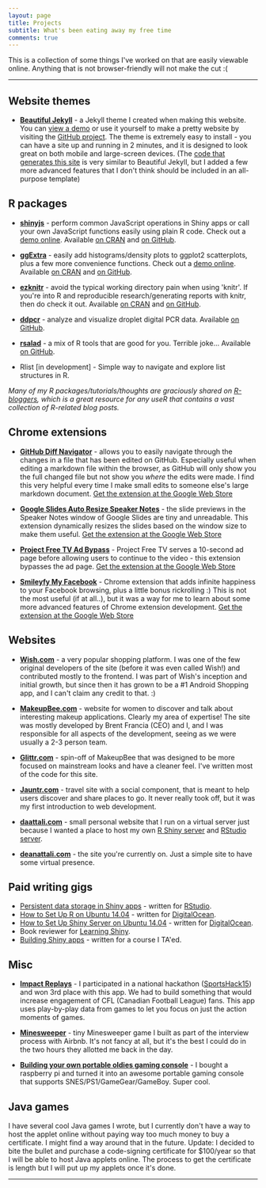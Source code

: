 ```yaml
---
layout: page
title: Projects
subtitle: What's been eating away my free time
comments: true
---
```


This is a collection of some things I've worked on that are easily viewable online. Anything that is not browser-friendly will not make the cut :(

--- 

## Website themes 

-  **[Beautiful Jekyll](http://deanattali.com/beautiful-jekyll/)** - a Jekyll theme I created when making this website.  You can [view a demo](http://deanattali.com/beautiful-jekyll/) or use it yourself to make a pretty website by visiting the [GitHub project](https://github.com/daattali/beautiful-jekyll#readme). The theme is extremely easy to install - you can have a site up and running in 2 minutes, and it is designed to look great on both mobile and large-screen devices. (The [code that generates this site](https://github.com/daattali/daattali.github.io) is very similar to Beautiful Jekyll, but I added a few more advanced features that I don't think should be included in an all-purpose template)

## R packages

- **[shinyjs](https://github.com/daattali/shinyjs)** - perform common JavaScript operations in Shiny apps or call your own JavaScript functions easily using plain R code.  Check out a [demo online](http://daattali.com/shiny/shinyjs-demo/). Available [on CRAN](https://cran.r-project.org/package=shinyjs) and [on GitHub](https://github.com/daattali/shinyjs).

- **[ggExtra](https://github.com/daattali/ggExtra)** - easily add histograms/density plots to ggplot2 scatterplots, plus a few more convenience functions. Check out a [demo online](http://daattali.com/shiny/ggExtra-ggMarginal-demo/). Available [on CRAN](https://cran.r-project.org/package=ggExtra) and [on GitHub](https://github.com/daattali/ggExtra).

- **[ezknitr](https://github.com/daattali/ezknitr)** - avoid the typical working directory pain when using 'knitr'. If you're into R and reproducible research/generating reports with knitr, then do check it out. Available [on CRAN](https://cran.r-project.org/package=ezknitr) and [on GitHub](https://github.com/daattali/ezknitr).

- **[ddpcr](https://github.com/daattali/ddpcr)** - analyze and visualize droplet digital PCR data. Available [on GitHub](https://github.com/daattali/ggExtra).

- **[rsalad](https://github.com/daattali/rsalad)** - a mix of R tools that are good for you. Terrible joke... Available [on GitHub](https://github.com/daattali/rsalad).

- Rlist [in development] - Simple way to navigate and explore list structures in R.

*Many of my R packages/tutorials/thoughts are graciously shared on [R-bloggers](http://www.r-bloggers.com/), which is a great resource for any useR that contains a vast collection of R-related blog posts.*

## Chrome extensions

- **[GitHub Diff Navigator](https://github.com/daattali/github-diff-navigator-extension)** - allows you to easily navigate through the changes in a file that has been edited on GitHub.  Especially useful when editing a markdown file within the browser, as GitHub will only show you the full changed file but not show you *where* the edits were made. I find this very helpful every time I make small edits to someone else's large markdown document.  [Get the extension at the Google Web Store](https://chrome.google.com/webstore/detail/github-diff-navigator/aoojogkiedabnddmokieplfnmjehlneo)

- **[Google Slides Auto Resize Speaker Notes](https://github.com/daattali/gslides-betternotes-extension)** - the slide previews in the Speaker Notes window of Google Slides are tiny and unreadable. This extension dynamically resizes the slides based on the window size to make them useful. [Get the extension at the Google Web Store](https://chrome.google.com/webstore/detail/google-slides-auto-resize/piciggpbidhfbpefjjbomcgomanjfbeb)

- **[Project Free TV Ad Bypass](https://github.com/daattali/pftv-ad-bypass-extension)** - Project Free TV serves a 10-second ad page before allowing users to continue to the video - this extension bypasses the ad page. [Get the extension at the Google Web Store](https://chrome.google.com/webstore/detail/project-free-tv-ad-bypass/modfjcgeknfglkdgckkomdcgokkjaadd)

- **[Smileyfy My Facebook](https://github.com/daattali/smileyfy-my-facebook-extension)** -  Chrome extension that adds infinite happiness to your Facebook browsing, plus a little bonus rickrolling :)  This is not the most useful (if at all..), but it was a way for me to learn about some more advanced features of Chrome extension development. [Get the extension at the Google Web Store](https://chrome.google.com/webstore/detail/smileyfy-my-facebook/ideagdnlnmgjdhhbelgadnakbhphljol)

## Websites

- **[Wish.com](http://wish.com)** - a very popular shopping platform. I was one of the few original developers of the site (before it was even called Wish!) and contributed mostly to the frontend. I was part of Wish's inception and initial growth, but since then it has grown to be a #1 Android Shopping app, and I can't claim any credit to that. :)

- **[MakeupBee.com](https://www.makeupbee.com)** - website for women to discover and talk about interesting makeup applications. Clearly my area of expertise! The site was mostly developed by Brent Francia (CEO) and I, and I was responsible for all aspects of the development, seeing as we were usually a 2-3 person team.

- **[Glittr.com](https://www.glittr.com)** - spin-off of MakeupBee that was designed to be more focused on mainstream looks and have a cleaner feel. I've written most of the code for this site.

- **[Jauntr.com](http://www.jauntr.com/)** - travel site with a social component, that is meant to help users discover and share places to go. It never really took off, but it was my first introduction to web development.

- **[daattali.com](http://daattali.com)** - small personal website that I run on a virtual server just because I wanted a place to host my own [R Shiny server](http://daattali.com/shiny) and [RStudio server](http://daattali.com/rstudio).

- **[deanattali.com](http://deanattali.com)** - the site you're currently on.  Just a simple site to have some virtual presence.

## Paid writing gigs

- [Persistent data storage in Shiny apps](http://shiny.rstudio.com/articles/persistent-data-storage.html) - written for [RStudio](http://www.rstudio.com/).
- [How to Set Up R on Ubuntu 14.04](https://www.digitalocean.com/community/tutorials/how-to-set-up-r-on-ubuntu-14-04) - written for [DigitalOcean](https://www.digitalocean.com/?refcode=358494f80b99).
- [How to Set Up Shiny Server on Ubuntu 14.04](https://www.digitalocean.com/community/tutorials/how-to-set-up-shiny-server-on-ubuntu-14-04) - written for [DigitalOcean](https://www.digitalocean.com/?refcode=358494f80b99).
- Book reviewer for [Learning Shiny](https://www.packtpub.com/application-development/learning-shiny).
- [Building Shiny apps](http://stat545-ubc.github.io/shiny01_activity.html) - written for a course I TA'ed.

## Misc

- **[Impact Replays](http://daattali.com/shiny/cfl/)** - I participated in a national hackathon ([SportsHack15](http://sportshackweekend.org/ca/2015/)) and won 3rd place with this app. We had to build something that would increase engagement of CFL (Canadian Football League) fans. This app uses play-by-play data from games to let you focus on just the action moments of games.

- **[Minesweeper](./files/Minesweeper)** - tiny Minesweeper game I built as part of the interview process with Airbnb.  It's not fancy at all, but it's the best I could do in the two hours they allotted me back in the day.

- **[Building your own portable oldies gaming console](https://github.com/daattali/rasperry-pi-gaming-console-setup)** - I bought a raspberry pi and turned it into an awesome portable gaming console that supports SNES/PS1/GameGear/GameBoy.  Super cool.

## Java games

I have several cool Java games I wrote, but I currently don't have a way to host the applet online without paying way too much money to buy a certificate.  I might find a way around that in the future. Update: I decided to bite the bullet and purchase a code-signing certificate for $100/year so that I will be able to host Java applets online. The process to get the certificate is length but I will put up my applets once it's done.

---
